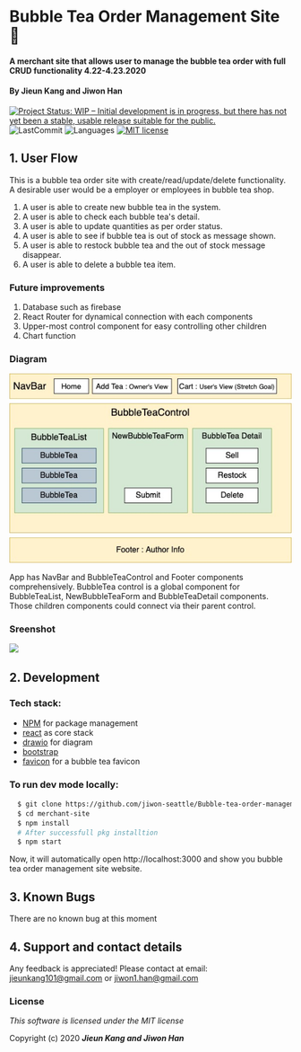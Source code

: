 # Bubble Tea Order Management Site :tea:

#### A merchant site that allows user to manage the bubble tea order with full CRUD functionality 4.22-4.23.2020

#### By **Jieun Kang and Jiwon Han**

[![Project Status: WIP – Initial development is in progress, but there has not yet been a stable, usable release suitable for the public.](https://www.repostatus.org/badges/latest/wip.svg)](https://www.repostatus.org/#wip)
![LastCommit](https://img.shields.io/github/last-commit/jiwon-seattle/Bubble-tea-order-management-site)
![Languages](https://img.shields.io/github/languages/top/jiwon-seattle/Bubble-tea-order-management-site)
[![MIT license](https://img.shields.io/badge/License-MIT-orange.svg)](https://lbesson.mit-license.org/)


## 1. User Flow

This is a bubble tea order site with create/read/update/delete functionality. A desirable user would be a employer or employees in bubble tea shop.

1. A user is able to create new bubble tea in the system.
2. A user is able to check each bubble tea's detail.
3. A user is able to update quantities as per order status.
4. A user is able to see if bubble tea is out of stock as message shown.
5. A user is able to restock bubble tea and the out of stock message disappear.
6. A user is able to delete a bubble tea item. 

### Future improvements

1. Database such as firebase
2. React Router for dynamical connection with each components
3. Upper-most control component for easy controlling other children
4. Chart function

### Diagram

<img src="src/img/diagram.jpg" width="550px" />

App has NavBar and BubbleTeaControl and Footer components comprehensively. BubbleTea control is a global component for BubbleTeaList, NewBubbleTeaForm and BubbleTeaDetail components. Those children components could connect via their parent control. 

### Sreenshot

<img src="src/img/bubbleTeaSite.gif" width="550px" />

## 2. Development
### Tech stack:
+ [NPM](https://www.npmjs.com/) for package management
+ [react](https://reactjs.org/) as core stack
+ [drawio](https://app.diagrams.net/) for diagram
+ [bootstrap](https://getbootstrap.com/)
+ [favicon](https://www.favicon-generator.org/) for a bubble tea favicon

### To run dev mode locally:
```bash
  $ git clone https://github.com/jiwon-seattle/Bubble-tea-order-management-site.git
  $ cd merchant-site
  $ npm install  
  # After successfull pkg installtion
  $ npm start
```
Now, it will automatically open http://localhost:3000 and show you bubble tea order management site website.

## 3. Known Bugs

There are no known bug at this moment

## 4. Support and contact details

Any feedback is appreciated! Please contact at email: jieunkang101@gmail.com or jiwon1.han@gmail.com

### License

*This software is licensed under the MIT license*

Copyright (c) 2020 **_Jieun Kang and Jiwon Han_**
